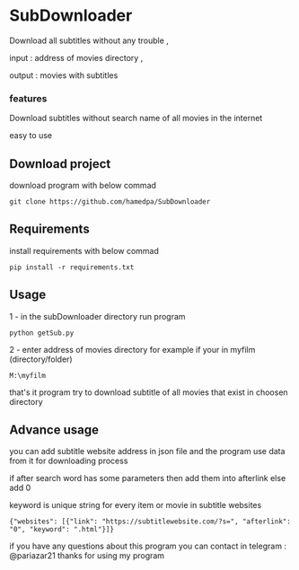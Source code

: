 # SubDownloader
Download all subtitles without any trouble ,

input : address of movies directory ,

output : movies with subtitles 

<h3>features</h3>
    Download subtitles without search name of all movies in the internet
    
   easy to use
 
 <h2>Download project</h2>
download program with below commad

    git clone https://github.com/hamedpa/SubDownloader
    
<h2>Requirements</h2>
install requirements with below commad

    pip install -r requirements.txt
    
<h2>Usage</h2>
1 - in the subDownloader directory run program 

    python getSub.py
    
2 - enter address of movies directory
for example if your in myfilm (directory/folder)

    M:\myfilm
    
that's it program try to download subtitle of all movies that exist in choosen directory 

<h2>Advance usage</h2>
you can add subtitle website address in json file and the program use data from it for downloading process

if after search word has some parameters then add them into afterlink else add 0

keyword is unique string for every item or movie in subtitle websites

    {"websites": [{"link": "https://subtitlewebsite.com/?s=", "afterlink": "0", "keyword": ".html"}]}

if you have any questions about this program you can contact in telegram : @pariazar21
thanks for using my program


 
